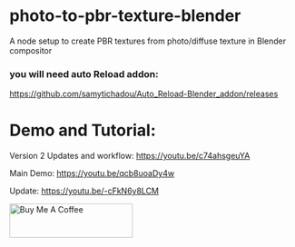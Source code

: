 # photo-to-pbr-texture-blender
A node setup to create PBR textures from photo/diffuse texture in Blender compositor
### you will need auto Reload addon: 
https://github.com/samytichadou/Auto_Reload-Blender_addon/releases

# Demo and Tutorial:

Version 2 Updates and workflow: https://youtu.be/c74ahsgeuYA

Main Demo: https://youtu.be/qcb8uoaDy4w

Update: https://youtu.be/-cFkN6y8LCM


<a href="https://www.buymeacoffee.com/fahadp" target="_blank"><img src="https://cdn.buymeacoffee.com/buttons/v2/default-yellow.png" alt="Buy Me A Coffee" style="height: 60px !important;width: 217px !important;" ></a>
